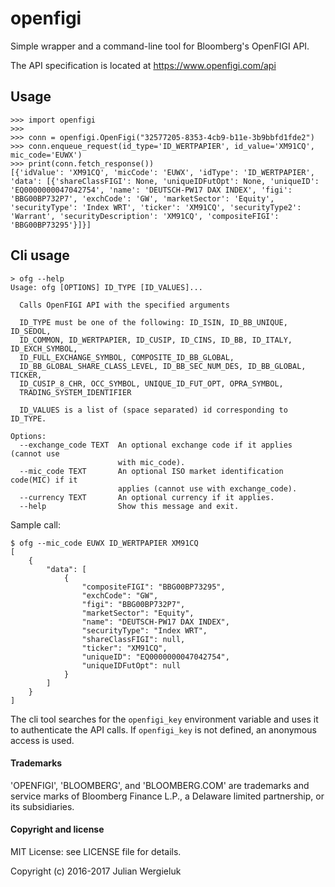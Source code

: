 # openfigi

Simple wrapper and a command-line tool for Bloomberg's OpenFIGI API.

The API specification is located at https://www.openfigi.com/api

## Usage

    >>> import openfigi
    >>> 
    >>> conn = openfigi.OpenFigi("32577205-8353-4cb9-b11e-3b9bbfd1fde2")
    >>> conn.enqueue_request(id_type='ID_WERTPAPIER', id_value='XM91CQ', mic_code='EUWX')
    >>> print(conn.fetch_response())
    [{'idValue': 'XM91CQ', 'micCode': 'EUWX', 'idType': 'ID_WERTPAPIER', 'data': [{'shareClassFIGI': None, 'uniqueIDFutOpt': None, 'uniqueID': 'EQ0000000047042754', 'name': 'DEUTSCH-PW17 DAX INDEX', 'figi': 'BBG00BP732P7', 'exchCode': 'GW', 'marketSector': 'Equity', 'securityType': 'Index WRT', 'ticker': 'XM91CQ', 'securityType2': 'Warrant', 'securityDescription': 'XM91CQ', 'compositeFIGI': 'BBG00BP73295'}]}]


## Cli usage

    > ofg --help
    Usage: ofg [OPTIONS] ID_TYPE [ID_VALUES]...

      Calls OpenFIGI API with the specified arguments

      ID_TYPE must be one of the following: ID_ISIN, ID_BB_UNIQUE, ID_SEDOL,
      ID_COMMON, ID_WERTPAPIER, ID_CUSIP, ID_CINS, ID_BB, ID_ITALY, ID_EXCH_SYMBOL,
      ID_FULL_EXCHANGE_SYMBOL, COMPOSITE_ID_BB_GLOBAL,
      ID_BB_GLOBAL_SHARE_CLASS_LEVEL, ID_BB_SEC_NUM_DES, ID_BB_GLOBAL, TICKER,
      ID_CUSIP_8_CHR, OCC_SYMBOL, UNIQUE_ID_FUT_OPT, OPRA_SYMBOL,
      TRADING_SYSTEM_IDENTIFIER

      ID_VALUES is a list of (space separated) id corresponding to ID_TYPE.

    Options:
      --exchange_code TEXT  An optional exchange code if it applies (cannot use
                            with mic_code).
      --mic_code TEXT       An optional ISO market identification code(MIC) if it
                            applies (cannot use with exchange_code).
      --currency TEXT       An optional currency if it applies.
      --help                Show this message and exit.

Sample call:

    $ ofg --mic_code EUWX ID_WERTPAPIER XM91CQ
    [
        {
            "data": [
                {
                    "compositeFIGI": "BBG00BP73295",
                    "exchCode": "GW",
                    "figi": "BBG00BP732P7",
                    "marketSector": "Equity",
                    "name": "DEUTSCH-PW17 DAX INDEX",
                    "securityType": "Index WRT",
                    "shareClassFIGI": null,
                    "ticker": "XM91CQ",
                    "uniqueID": "EQ0000000047042754",
                    "uniqueIDFutOpt": null
                }
            ]
        }
    ]

The cli tool searches for the `openfigi_key` environment variable and uses it to
authenticate the API calls. If `openfigi_key` is not defined, an anonymous access is used.

#### Trademarks

'OPENFIGI', 'BLOOMBERG', and 'BLOOMBERG.COM' are trademarks and service marks of
Bloomberg Finance L.P., a Delaware limited partnership, or its subsidiaries.

#### Copyright and license

MIT License: see LICENSE file for details.

Copyright (c) 2016-2017 Julian Wergieluk
